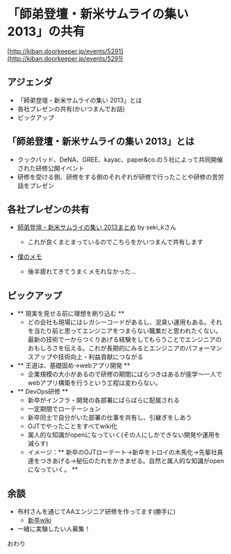 # 「師弟登壇・新米サムライの集い 2013」の共有

[http://kiban.doorkeeper.jp/events/5291](http://kiban.doorkeeper.jp/events/5291)

## アジェンダ

- 「師弟登壇・新米サムライの集い 2013」とは
- 各社プレゼンの共有(かいつまんでお話)
- ピックアップ

## 「師弟登壇・新米サムライの集い 2013」とは

- クックパッド、DeNA、GREE、kayac、paper&co.の５社によって共同開催された研修公開イベント
- 研修を受ける側、研修をする側のそれぞれが研修で行ったことや研修の苦労話をプレゼン

## 各社プレゼンの共有

- [師弟登壇・新米サムライの集い 2013まとめ](http://qiita.com/seri_k/items/fa63f87da75e78bb9162) by seki_kさん
    - これが良くまとまっているのでこちらをかいつまんで共有します

- [僕のメモ](https://github.com/YuheiNakasaka/study-note/blob/master/events/新卒サムライの集い.md)
    - 後半疲れてきてうまくメモれなかった...

## ピックアップ

- ** 現実を見せる前に理想を刷り込む **
    - どの会社も現場にはレガシーコードがあるし、泥臭い運用もある。それを当たり前と思ってエンジニアをつまらない職業だと思われたくない。最新の技術で一からつくりあげる経験をしてもらうことでエンジニアのおもしろさを伝える。これが長期的にみるとエンジニアのパフォーマンスアップや技術向上・利益貢献につながる
- ** 王道は、基礎固め→webアプリ開発 **
    - 企業規模の大小があるので研修の期間にばらつきはあるが座学～一人でwebアプリ構築を行うという工程は変わらない。
- ** DevOps研修 **
    - 新卒がインフラ・開発の各部署にばらばらに配属される
    - 一定期間でローテーション
    - 新卒同士で自分がいた部署の仕事を共有し、引継ぎをしあう
    - OJTでやったことをすべてwiki化
    - 属人的な知識がopenになっていく(その人にしかできない開発や運用を減らす)
    - イメージ：** 新卒のOJTローテート→新卒をトロイの木馬化→先輩社員達をつきあげる→秘伝のたれをかきまぜる。自然と属人的な知識がopenになっていく。 **

## 余談

- 布村さんを通じてAAエンジニア研修を作ってます(勝手に)
    - [新卒wiki](https://itd.allabout.co.jp/wiki-itd2010/index.php?devG%2F%E6%96%B0%E5%8D%92)
- 一緒に実験したい人募集！

おわり